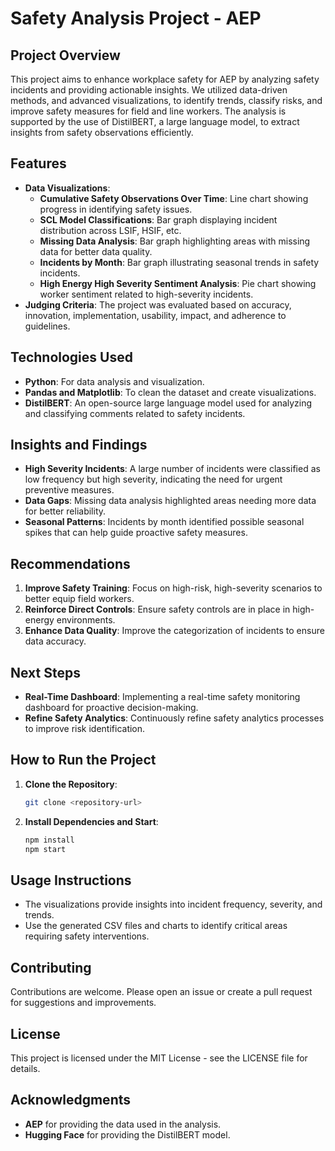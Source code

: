 # Safety Analysis Project - AEP

## Project Overview
This project aims to enhance workplace safety for AEP by analyzing safety incidents and providing actionable insights. We utilized data-driven methods, and advanced visualizations, to identify trends, classify risks, and improve safety measures for field and line workers. The analysis is supported by the use of DistilBERT, a large language model, to extract insights from safety observations efficiently.

## Features
- **Data Visualizations**:
  - **Cumulative Safety Observations Over Time**: Line chart showing progress in identifying safety issues.
  - **SCL Model Classifications**: Bar graph displaying incident distribution across LSIF, HSIF, etc.
  - **Missing Data Analysis**: Bar graph highlighting areas with missing data for better data quality.
  - **Incidents by Month**: Bar graph illustrating seasonal trends in safety incidents.
  - **High Energy High Severity Sentiment Analysis**: Pie chart showing worker sentiment related to high-severity incidents.
- **Judging Criteria**: The project was evaluated based on accuracy, innovation, implementation, usability, impact, and adherence to guidelines.

## Technologies Used
- **Python**: For data analysis and visualization.
- **Pandas and Matplotlib**: To clean the dataset and create visualizations.
- **DistilBERT**: An open-source large language model used for analyzing and classifying comments related to safety incidents.

## Insights and Findings
- **High Severity Incidents**: A large number of incidents were classified as low frequency but high severity, indicating the need for urgent preventive measures.
- **Data Gaps**: Missing data analysis highlighted areas needing more data for better reliability.
- **Seasonal Patterns**: Incidents by month identified possible seasonal spikes that can help guide proactive safety measures.

## Recommendations
1. **Improve Safety Training**: Focus on high-risk, high-severity scenarios to better equip field workers.
2. **Reinforce Direct Controls**: Ensure safety controls are in place in high-energy environments.
3. **Enhance Data Quality**: Improve the categorization of incidents to ensure data accuracy.

## Next Steps
- **Real-Time Dashboard**: Implementing a real-time safety monitoring dashboard for proactive decision-making.
- **Refine Safety Analytics**: Continuously refine safety analytics processes to improve risk identification.

## How to Run the Project
1. **Clone the Repository**:
   ```bash
   git clone <repository-url>
   ```
2. **Install Dependencies and Start**:
   ```bash
   npm install
   npm start
   ```

## Usage Instructions
- The visualizations provide insights into incident frequency, severity, and trends.
- Use the generated CSV files and charts to identify critical areas requiring safety interventions.

## Contributing
Contributions are welcome. Please open an issue or create a pull request for suggestions and improvements.

## License
This project is licensed under the MIT License - see the LICENSE file for details.

## Acknowledgments
- **AEP** for providing the data used in the analysis.
- **Hugging Face** for providing the DistilBERT model.
